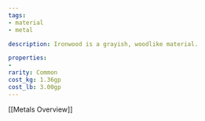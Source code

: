 ```yaml
---
tags:
- material
- metal

description: Ironwood is a grayish, woodlike material.

properties:
- 
rarity: Common
cost_kg: 1.36gp
cost_lb: 3.00gp
---
```

[[Metals Overview]]